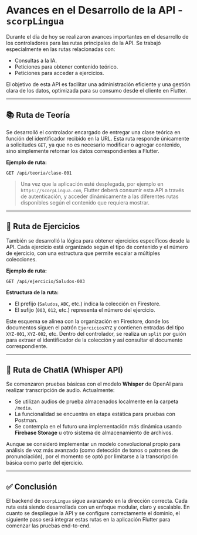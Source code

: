 # Avances en el Desarrollo de la API - `scorpLingua`

Durante el día de hoy se realizaron avances importantes en el desarrollo de los controladores para las rutas principales de la API. Se trabajó especialmente en las rutas relacionadas con:

- Consultas a la IA.
- Peticiones para obtener contenido teórico.
- Peticiones para acceder a ejercicios.

El objetivo de esta API es facilitar una administración eficiente y una gestión clara de los datos, optimizada para su consumo desde el cliente en Flutter.

---

## 📚 Ruta de Teoría

Se desarrolló el controlador encargado de entregar una clase teórica en función del identificador recibido en la URL. Esta ruta responde únicamente a solicitudes `GET`, ya que no es necesario modificar o agregar contenido, sino simplemente retornar los datos correspondientes a Flutter.

**Ejemplo de ruta:**

```
GET /api/teoria/clase-001
```

> Una vez que la aplicación esté desplegada, por ejemplo en `https://scorpLingua.com`, Flutter deberá consumir esta API a través de autenticación, y acceder dinámicamente a las diferentes rutas disponibles según el contenido que requiera mostrar.

---

## 🧩 Ruta de Ejercicios

También se desarrolló la lógica para obtener ejercicios específicos desde la API. Cada ejercicio está organizado según el tipo de contenido y el número de ejercicio, con una estructura que permite escalar a múltiples colecciones.

**Ejemplo de ruta:**

```
GET /api/ejercicio/Saludos-003
```

**Estructura de la ruta:**

- El prefijo (`Saludos`, `ABC`, etc.) indica la colección en Firestore.
- El sufijo (`003`, `012`, etc.) representa el número del ejercicio.

Este esquema se alinea con la organización en Firestore, donde los documentos siguen el patrón `EjerciciosXYZ` y contienen entradas del tipo `XYZ-001`, `XYZ-002`, etc. Dentro del controlador, se realiza un `split` por guión para extraer el identificador de la colección y así consultar el documento correspondiente.

---

## 🤖 Ruta de ChatIA (Whisper API)

Se comenzaron pruebas básicas con el modelo **Whisper** de OpenAI para realizar transcripción de audio. Actualmente:

- Se utilizan audios de prueba almacenados localmente en la carpeta `/media`.
- La funcionalidad se encuentra en etapa estática para pruebas con Postman.
- Se contempla en el futuro una implementación más dinámica usando **Firebase Storage** u otro sistema de almacenamiento de archivos.

Aunque se consideró implementar un modelo convolucional propio para análisis de voz más avanzado (como detección de tonos o patrones de pronunciación), por el momento se optó por limitarse a la transcripción básica como parte del ejercicio.

---

## ✅ Conclusión

El backend de `scorpLingua` sigue avanzando en la dirección correcta. Cada ruta está siendo desarrollada con un enfoque modular, claro y escalable. En cuanto se despliegue la API y se configure correctamente el dominio, el siguiente paso será integrar estas rutas en la aplicación Flutter para comenzar las pruebas end-to-end.
